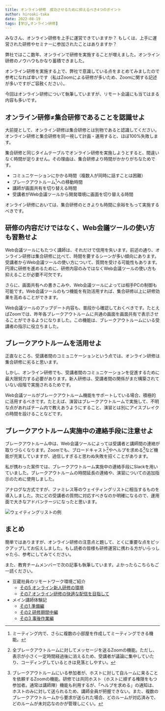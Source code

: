 ```yaml
---
title: オンライン研修　成功させるために抑えるべき4つのポイント
author: hiroaki-taka
date: 2022-08-19
tags: [学び,オンライン研修]
---
```


みなさん、オンライン研修を上手に運営できていますか？
もしくは、上手に運営された研修やセミナーに参加されたことはありますか？

弊社ではここ数年、オンラインで研修を実施することが増えました。オンライン研修のノウハウもかなり蓄積できました。

オンライン研修を実施する上で、弊社で意識している点をまとめてみましたので参考になれば幸いです（私はZoomによる研修が多いため、Zoomに関する記述が多いですがご容赦ください）。

今回はオンライン研修について執筆していますが、リモート会議にも当てはまる内容も多いです。

## オンライン研修≠集合研修であることを認識せよ
大前提として、オンライン研修は集合研修とは別物であると認識してください。オンライン研修と集合研修を同一視して計画・運用すると、ほぼ100%失敗します。

集合研修と同じタイムテーブルでオンライン研修を実施しようとすると、間違いなく時間が足りません。その理由は、集合研修より時間がかかりがちなためです。

- コミュニケーションにかかる時間（複数人が同時に話すことは困難）
- ブレークアウトルーム[^1]への移動時間
- 講師が画面共有を切り替える時間
- 受講者がWeb会議ツールから開発環境に画面を切り替える時間

オンライン研修においては、集合研修のときよりも時間に余裕をもって実施するべきです。

## 研修の内容だけではなく、Web会議ツールの使い方も習熟せよ
Web会議ツールにもたつく講師は、それだけで信用を失います。前述の通り、オンライン研修は集合研修に比べて、時間を要するシーンが多い傾向にあります。受講者からWeb会議ツールの使い方について、質問を受ける可能性もあります。円滑に研修を進めるために、研修内容のみではなくWeb会議ツールの使い方も抑えることが必要不可欠です。

さらに、画面共有への書きこみや、Web会議ツールによっては相手PCの制御も可能です。Web会議ツールのもつ機能を有効活用すれば、集合研修以上に研修効果を高めることができます。

Web会議ツールのアップデート内容も、普段から確認しておくべきです。たとえばZoomでは、昨年各ブレークアウトルームに共通の画面を画面共有で表示させることができるようになりました。この機能は、ブレークアウトルームにいる受講者の指示に役立ちました。

## ブレークアウトルームを活用せよ
正直なところ、受講者間のコミュニケーションという点では、オンライン研修は集合研修に劣ると思います。

しかし、オンライン研修でも、受講者間のコミュニケーションを促進するために最大限努力する必要があります。新人研修は、受講者間の関係がまだ構築されていない段階で実施されるためです。

Web会議ツールがブレークアウトルーム機能をサポートしている場合、積極的に活用するべきです。たとえば、演習はブレークアウトルームで実施して、不明な点があればチーム内で教えあうようにすること、演習とは別にアイスブレイクの時間を設けることなどです。

## ブレークアウトルーム実施中の連絡手段に注意せよ
ブレークアウトルーム中は、Web会議ツールによっては受講者と講師間の連絡が取りづらくなります。Zoomでも、ブロードキャスト[^2]やヘルプを求める[^3]など機能が充実していますが、過信しすぎると思わぬ失敗を招くことがあります。

私が携わった案件では、ブレークアウトルーム実施中の連絡手段にSlackを用いていました。ブレークアウトルームの時間延長の連絡や、演習についての追加指示のために使用しました。

アナログな方式ですが、ファミレス等のウェイティングリストに相当するものを導入しました。次にどの受講者の質問に対応すべきなのか明確になるので、運用面で大きなアドバンテージになったと思います。

![ウェイティングリストの例](/img/edu/online-lecture-tips_01.jpg)

## まとめ
簡単ではありますが、オンライン研修の注意点と題して、とくに重要な点をピックアップしてお伝えしました。もし読者の皆様も研修運営に携わる方がいらっしゃたら、参考にしてみてください。

また、教育チームメンバーで次の記事も執筆しています。よかったらこちらもご一読ください。
- 豆蔵社員のリモートワーク環境ご紹介 
    - [その5 オンライン新人研修の環境](/blogs/2022/07/09/remote-env005/)
    - [その7 オンライン研修の快適な配信を目指して](/blogs/2022/08/10/remote-env007/)
- メイン講師体験記
    - [その1 準備編](/learning/main-teacher-experience_01/)
    - [その2 研修期間中編](/learning/main-teacher-experience_02/)
    - [その3 事後作業編](/learning/main-teacher-experience_03/)

[^1]:ミーティング内で、さらに複数の小部屋を作成してミーティングできる機能。
[^2]:全ブレークアウトルームに対してメッセージを送るZoomの機能。ただし、表示が小さく一定時間経過後に消えるため、受講者が議論に集中していたり、コーディングしているときは見落としやすい。
[^3]:ブレークアウトルームにいる参加者が、ホストに対して自ルームに来ることを依頼するZoomの機能。研修では共同ホスト（ホストに順ずる権限をもつ参加者。通常は講師陣）機能も利用するが、「ヘルプを求める」の通知は、ホストのみに対して送られるため、講師全員が把握できない。また、複数のブレークアウトルームから要求が送られた場合、どのルームが対応済みで、どのルームが未対応なのかが管理しにくい。
